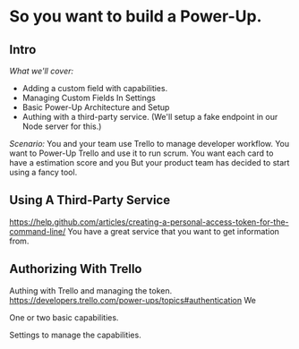 # So you want to build a Power-Up.

## Intro

*What we'll cover:*
- Adding a custom field with capabilities.
- Managing Custom Fields In Settings
- Basic Power-Up Architecture and Setup
- Authing with a third-party service. (We'll setup a fake endpoint in our Node server for this.)

*Scenario:*
You and your team use Trello to manage developer workflow. You want to Power-Up Trello and use it to run scrum. You want each card to have a estimation score and you But your product team has decided to start using a fancy tool.


## Using A Third-Party Service
https://help.github.com/articles/creating-a-personal-access-token-for-the-command-line/
You have a great service that you want to get information from. 


## Authorizing With Trello
Authing with Trello and managing the token. https://developers.trello.com/power-ups/topics#authentication
We

One or two basic capabilities.

Settings to manage the capabilities.
